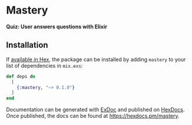 # Mastery

**Quiz: User answers questions with Elixir**

## Installation

If [available in Hex](https://hex.pm/docs/publish), the package can be installed
by adding `mastery` to your list of dependencies in `mix.exs`:

```elixir
def deps do
  [
    {:mastery, "~> 0.1.0"}
  ]
end
```

Documentation can be generated with [ExDoc](https://github.com/elixir-lang/ex_doc)
and published on [HexDocs](https://hexdocs.pm). Once published, the docs can
be found at <https://hexdocs.pm/mastery>.
